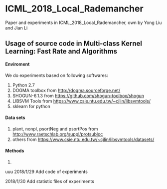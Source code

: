 # ICML_2018_Local_Rademancher
Paper and experiments in ICML_2018_Local_Rademancher, own by Yong Liu and Jian Li

## Usage of source code in Multi-class Kernel Learning: Fast Rate and Algorithms
#### Enviroment
We do experiments based on following softwares:
1. Python 2.7
2. DOGMA toolbox from http://dogma.sourceforge.net/
3. SHOGUN-6.1.3 from https://github.com/shogun-toolbox/shogun
4. LIBSVM Tools from https://www.csie.ntu.edu.tw/~cjlin/libsvmtools/
5. sklearn for python
#### Data sets
1. plant, nonpl, psortNeg and psortPos from http://www.raetschlab.org/suppl/protsubloc
2. others from https://www.csie.ntu.edu.tw/~cjlin/libsvmtools/datasets/
#### Methods
1. 



uuu 
2018/1/29 Add code of experiments 

2018/1/30 Add statistic files of experiments
